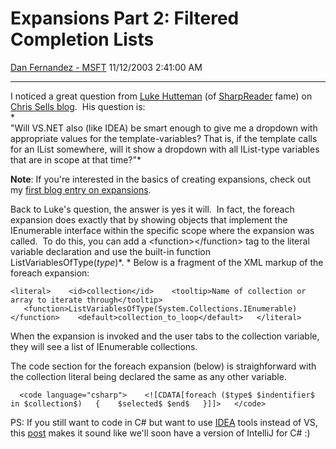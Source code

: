 <div id="page">

# Expansions Part 2: Filtered Completion Lists

[Dan Fernandez -
MSFT](https://social.msdn.microsoft.com/profile/Dan%20Fernandez%20-%20MSFT)
11/12/2003 2:41:00 AM

-----

<div id="content">

I noticed a great question from [Luke
Hutteman](http://www.hutteman.com/weblog/) (of
[SharpReader](http://www.sharpreader.com) fame) on [Chris Sells
blog](http://www.sellsbrothers.com).  His question is:  
*  
"Will VS.NET also (like IDEA) be smart enough to give me a dropdown with
appropriate values for the template-variables? That is, if the template
calls for an IList somewhere, will it show a dropdown with all
IList-type variables that are in scope at that time?"*

**Note**: If you're interested in the basics of creating expansions,
check out my [first blog entry on
expansions](http://blogs.gotdotnet.com/danielfe/PermaLink.aspx/33c7ddb6-641b-42d9-a879-bd1ae884c3ab).

Back to Luke's question, the answer is yes it will.  In fact, the
foreach expansion does exactly that by showing objects that implement
the IEnumerable interface within the specific scope where the expansion
was called.  To do this, you can add a \<function\>\</function\> tag to
the literal variable declaration and use the built-in function
ListVariablesOfType(*type*)*. * Below is a fragment of the XML markup of
the foreach expansion: 

` <literal>    <id>collection</id>    <tooltip>Name of collection or
array to iterate through</tooltip>
   <function>ListVariablesOfType(System.Collections.IEnumerable)</function>
   <default>collection_to_loop</default>   </literal>  `

When the expansion is invoked and the user tabs to the collection
variable, they will see a list of IEnumerable collections.

The code section for the foreach expansion (below) is straighforward
with the collection literal being declared the same as any other
variable.

`   <code language="csharp">    <![CDATA[foreach ($type$ $indentifier$
in $collection$)   {    $selected$ $end$   }]]>   </code>  `

PS: If you still want to code in C\# but want to use
[IDEA](http://www.jetbrains.com) tools instead of VS, this
[post](http://home.yole.ru/weblog/archives/000096.html) makes it sound
like we'll soon have a version of IntelliJ for C\# :)

</div>

</div>
